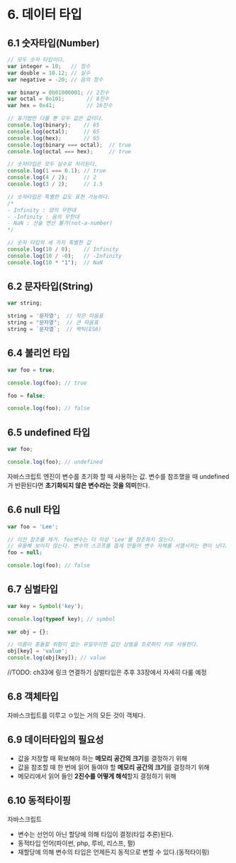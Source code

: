 # 6. 데이터 타입

## 6.1 숫자타입(Number)

```javascript
// 모두 숫자 타입이다.
var integer = 10;   // 정수
var double = 10.12; // 실수
var negative = -20; // 음의 정수

var binary = 0b01000001; // 2진수
var octal = 0o101;       // 8진수
var hex = 0x41;          // 16진수

// 표기법만 다를 뿐 모두 값은 값이다.
console.log(binary);    // 65
console.log(octal);     // 65
console.log(hex);       // 65
console.log(binary === octal);  // true
console.log(octal === hex);     // true

// 숫자타입은 모두 실수로 처리된다.
console.log(1 === 0.1); // true
console.log(4 / 2);     // 2
console.log(3 / 2);     // 1.5

// 숫자타입은 특별한 값도 표현 가능하다.
/*
- Infinity : 양의 무한대
- -Infinity : 음의 무한대
- NaN : 산술 연산 불가(not-a-number)
*/

// 숫자 타입의 세 가지 특별한 값
console.log(10 / 0);    // Infinity
console.log(10 / -0);   // -Infinity
console.log(10 * "1");  // NaN
```

## 6.2 문자타입(String)

```javascript
var string;

string = '문자열';  // 작은 따옴표
string = "문자열";  // 큰 따옴표
string = `문자열`;  // 백틱(ES6)
```

## 6.4 불리언 타입

```javascript
var foo = true;

console.log(foo); // true

foo = false;

console.log(foo); // false
```

## 6.5 undefined 타입

```javascript
var foo;

console.log(foo); // undefined
```

자바스크립트 엔진이 변수를 초기화 할 때 사용하는 값.
변수를 참조했을 때 undefined가 반환된다면 **초기화되지 않은 변수라는 것을 의미**한다.

## 6.6 null 타입

```javascript
var foo = 'Lee';

// 이전 참조를 제거. foo변수는 더 이상 'Lee'를 참조하지 않는다.
// 유용해 보이지 않는다. 변수의 스코프를 좁게 만들어 변수 자체를 서멸시키는 편이 낫다.
foo = null;

console.log(foo); // false
```

## 6.7 심벌타입

```javascript
var key = Symbol('key');

console.log(typeof key); // symbol

var obj = {};

// 이름이 충돌할 위험이 없는 유일무이한 값인 심벌을 프로퍼티 키로 사용한다.
obj[key] = 'value';
console.log(obj[key]); // value
```

//TODO: ch33에 링크 연결하기
심벌타입은 추후 33장에서 자세히 다룰 예정

## 6.8 객체타입

자바스크립트를 이루고 ㅇ있는 거의 모든 것이 객체다.

## 6.9 데이터타입의 필요성

- 값을 저장할 때 확보해야 하는 **메모리 공간의 크기**를 결정하기 위해
- 값을 참조할 때 한 번에 읽어 들여야 할 **메모리 공간의 크기**를 결정하기 위해
- 메모리에서 읽어 들인 **2진수를 어떻게 해석**할지 결정하기 위해

## 6.10 동적타이핑

자바스크립트

- 변수는 선언이 아닌 할당에 의해 타입이 결정(타입 추론)된다.
- 동적타입 언어(파이썬, php, 루비, 리스프, 펄)
- 재할당에 의해 변수의 타입은 언제든지 동적으로 변할 수 있다.(동적타이핑)
